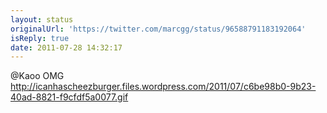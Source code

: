 ```yaml
---
layout: status
originalUrl: 'https://twitter.com/marcgg/status/96588791183192064'
isReply: true
date: 2011-07-28 14:32:17
---
```


@Kaoo OMG http://icanhascheezburger.files.wordpress.com/2011/07/c6be98b0-9b23-40ad-8821-f9cfdf5a0077.gif
